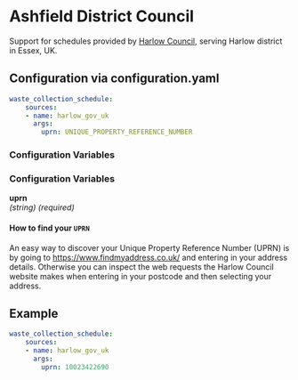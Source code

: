 # Ashfield District Council

Support for schedules provided by [Harlow Council](https://www.harlow.gov.uk/), serving Harlow district in Essex, UK.

## Configuration via configuration.yaml

```yaml
waste_collection_schedule:
    sources:
    - name: harlow_gov_uk
      args:
        uprn: UNIQUE_PROPERTY_REFERENCE_NUMBER
```

### Configuration Variables

### Configuration Variables

**uprn**<br>
*(string) (required)*


#### How to find your `UPRN`
An easy way to discover your Unique Property Reference Number (UPRN) is by going to https://www.findmyaddress.co.uk/ and entering in your address details.
Otherwise you can inspect the web requests the Harlow Council website makes when entering in your postcode and then selecting your address.

## Example
```yaml
waste_collection_schedule:
    sources:
    - name: harlow_gov_uk
      args:
        uprn: 10023422690
```